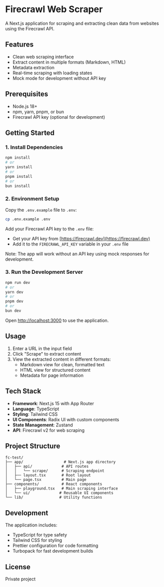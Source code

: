 # Firecrawl Web Scraper

A Next.js application for scraping and extracting clean data from websites using the Firecrawl API.

## Features

- Clean web scraping interface
- Extract content in multiple formats (Markdown, HTML)
- Metadata extraction
- Real-time scraping with loading states
- Mock mode for development without API key

## Prerequisites

- Node.js 18+ 
- npm, yarn, pnpm, or bun
- Firecrawl API key (optional for development)

## Getting Started

### 1. Install Dependencies

```bash
npm install
# or
yarn install
# or
pnpm install
# or
bun install
```

### 2. Environment Setup

Copy the `.env.example` file to `.env`:

```bash
cp .env.example .env
```

Add your Firecrawl API key to the `.env` file:
- Get your API key from [https://firecrawl.dev](https://firecrawl.dev)
- Add it to the `FIRECRAWL_API_KEY` variable in your `.env` file

Note: The app will work without an API key using mock responses for development.

### 3. Run the Development Server

```bash
npm run dev
# or
yarn dev
# or
pnpm dev
# or
bun dev
```

Open [http://localhost:3000](http://localhost:3000) to use the application.

## Usage

1. Enter a URL in the input field
2. Click "Scrape" to extract content
3. View the extracted content in different formats:
   - Markdown view for clean, formatted text
   - HTML view for structured content
   - Metadata for page information

## Tech Stack

- **Framework**: Next.js 15 with App Router
- **Language**: TypeScript
- **Styling**: Tailwind CSS
- **UI Components**: Radix UI with custom components
- **State Management**: Zustand
- **API**: Firecrawl v2 for web scraping

## Project Structure

```
fc-test/
├── app/                  # Next.js app directory
│   ├── api/             # API routes
│   │   └── scrape/      # Scraping endpoint
│   ├── layout.tsx       # Root layout
│   └── page.tsx         # Main page
├── components/          # React components
│   ├── playground.tsx   # Main scraping interface
│   └── ui/             # Reusable UI components
└── lib/                # Utility functions
```

## Development

The application includes:
- TypeScript for type safety
- Tailwind CSS for styling
- Prettier configuration for code formatting
- Turbopack for fast development builds

## License

Private project